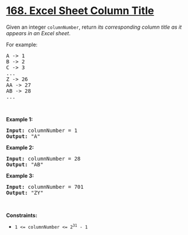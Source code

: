 # [168. Excel Sheet Column Title](https://leetcode.com/problems/excel-sheet-column-title)

<div class="xFUwe" data-track-load="description_content"><p>Given an integer <code>columnNumber</code>, return <em>its corresponding column title as it appears in an Excel sheet</em>.</p>

<p>For example:</p>

<pre>A -&gt; 1
B -&gt; 2
C -&gt; 3
...
Z -&gt; 26
AA -&gt; 27
AB -&gt; 28 
...
</pre>

<p>&nbsp;</p>
<p><strong class="example">Example 1:</strong></p>

<pre><strong>Input:</strong> columnNumber = 1
<strong>Output:</strong> "A"
</pre>

<p><strong class="example">Example 2:</strong></p>

<pre><strong>Input:</strong> columnNumber = 28
<strong>Output:</strong> "AB"
</pre>

<p><strong class="example">Example 3:</strong></p>

<pre><strong>Input:</strong> columnNumber = 701
<strong>Output:</strong> "ZY"
</pre>

<p>&nbsp;</p>
<p><strong>Constraints:</strong></p>

<ul>
	<li><code>1 &lt;= columnNumber &lt;= 2<sup>31</sup> - 1</code></li>
</ul>
</div>
